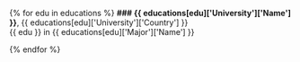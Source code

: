{% for edu in educations %}
**### {{ educations[edu]['University']['Name'] }}**, {{ educations[edu]['University']['Country'] }}  
{{ edu }} in {{ educations[edu]['Major']['Name'] }}

{% endfor %}